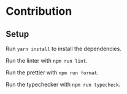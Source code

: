 # Contribution

## Setup

Run `yarn install` to install the dependencies.

Run the linter with `npm run lint`.

Run the prettier with `npm run format`.

Run the typechecker with `npm run typecheck`.
